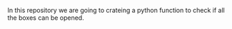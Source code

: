 In this repository we are going to crateing a python function to check if all the boxes can be opened.